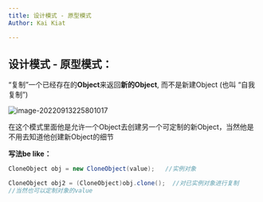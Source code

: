 ```yaml
---
title: 设计模式 - 原型模式
Author: Kai Kiat

---
```


## 设计模式 - 原型模式：

“复制”一个已经存在的**Object**来返回**新的Object**, 而不是新建Object (也叫 “自我复制”)

![image-20220913225801017](C:\Users\GIGA\AppData\Roaming\Typora\typora-user-images\image-20220913225801017.png)

在这个模式里面他是允许一个Object去创建另一个可定制的新Object，当然他是不用去知道他创建新Object的细节

**写法be like：**

```java
CloneObject obj = new CloneObject(value);   //实例对象

CloneObject obj2 = (CloneObject)obj.clone();  //对已实例对象进行复制
//当然也可以定制对象的value
```


